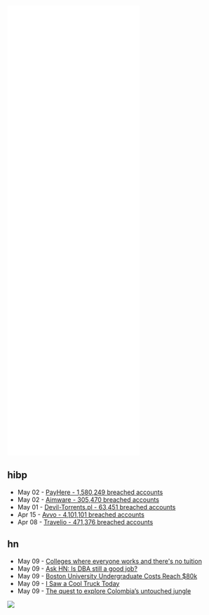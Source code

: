 ![Metrics](https://raw.githubusercontent.com/phixion/phixion/master/metrics.svg)

## hibp

<!--
for https://github.com/phixion/phixion/blob/main/.github/workflows/feeds.yml
-->
<!--START_SECTION:haveibeenpwnd-->
- May 02 - [PayHere - 1,580,249 breached accounts](https://haveibeenpwned.com/PwnedWebsites#PayHere)
- May 02 - [Aimware - 305,470 breached accounts](https://haveibeenpwned.com/PwnedWebsites#Aimware)
- May 01 - [Devil-Torrents.pl - 63,451 breached accounts](https://haveibeenpwned.com/PwnedWebsites#DevilTorrents)
- Apr 15 - [Avvo - 4,101,101 breached accounts](https://haveibeenpwned.com/PwnedWebsites#Avvo)
- Apr 08 - [Travelio - 471,376 breached accounts](https://haveibeenpwned.com/PwnedWebsites#Travelio)
<!--END_SECTION:haveibeenpwnd-->

## hn

<!--
for https://github.com/phixion/phixion/blob/main/.github/workflows/feeds.yml
-->
<!--START_SECTION:hn-->
- May 09 - [Colleges where everyone works and there's no tuition](https://www.newsnationnow.com/us-news/education/no-tuition-free-work-colleges-us/)
- May 09 - [Ask HN: Is DBA still a good job?](https://news.ycombinator.com/item?id=31309729)
- May 09 - [Boston University Undergraduate Costs Reach $80k](https://www.bu.edu/admissions/tuition-aid/tuition/)
- May 09 - [I Saw a Cool Truck Today](https://theap.substack.com/p/i-saw-a-cool-truck-today)
- May 09 - [The quest to explore Colombia’s untouched jungle](https://www.bbc.com/future/article/20180712-the-quest-to-explore-colombias-untouched-jungles)
<!--END_SECTION:hn-->

<!--
for https://yhype.me
-->
![](https://hit.yhype.me/github/profile?user_id=13013670)
